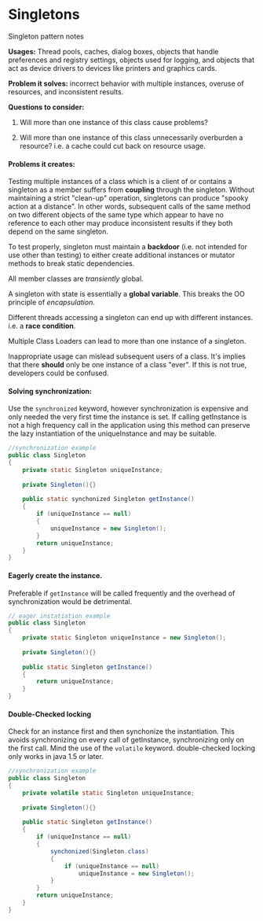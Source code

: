 # Singletons

Singleton pattern notes

__Usages:__
Thread pools, caches, dialog boxes, objects that handle preferences and registry settings, objects used for logging, and objects that act as device drivers to devices like printers and graphics cards.

__Problem it solves:__ 
incorrect behavior with multiple instances, overuse of resources, and inconsistent results. 

__Questions to consider:__
 
 1. Will more than one instance of this class cause problems?
 
 2. Will more than one instance of this class unnecessarily overburden a resource? i.e. a cache could cut back on resource usage. 
 
#### Problems it creates:

Testing multiple instances of a class which is a client of or contains a singleton as a member suffers from __coupling__ through the singleton. Without maintaining a strict "clean-up" operation, singletons can produce "spooky action at a distance". In other words, subsequent calls of the same method on two different objects of the same type which appear to have no reference to each other may produce inconsistent results if they both depend on the same singleton. 

To test properly, singleton must maintain a __backdoor__ (i.e. not intended for use other than testing) to either create additional instances or mutator methods to break static dependencies. 


All member classes are _transiently_ global. 

A singleton with state is essentially a __global variable__. This breaks the OO principle of _encapsulation_. 

Different threads accessing a singleton can end up with different instances. i.e. a __race condition__. 

Multiple Class Loaders can lead to more than one instance of a singleton.

Inappropriate usage can mislead subsequent users of a class. It's implies that there __should__ only be one instance of a class "ever". If this is not true, developers
could be confused. 

#### Solving synchronization:

Use the `synchronized` keyword, however synchronization is expensive and only needed the very first time the instance is set. If calling getInstance is not a high frequency call in the application using this method can preserve the lazy instantiation of the uniqueInstance and may be suitable. 

~~~java
//synchronization example
public class Singleton
{
	private static Singleton uniqueInstance;
	
	private Singleton(){}
	
	public static synchonized Singleton getInstance()
	{
		if (uniqueInstance == null)
		{
			uniqueInstance = new Singleton();
		}
		return uniqueInstance;
	}
}
~~~

#### Eagerly create the instance. 

Preferable if `getInstance` will be called frequently and the overhead of synchronization would be detrimental. 

~~~java
// eager instatiation example
public class Singleton
{
	private static Singleton uniqueInstance = new Singleton();
	
	private Singleton(){}
	
	public static Singleton getInstance()
	{
		return uniqueInstance;
	}
}
~~~

#### Double-Checked locking

Check for an instance first and then synchonize the instantiation. This avoids synchronizing on every call of getInstance, synchronizing only on the first call. Mind the use of the `volatile` keyword. double-checked locking only works in java 1.5 or later.

~~~java
//synchronization example
public class Singleton
{
	private volatile static Singleton uniqueInstance;
	
	private Singleton(){}
	
	public static Singleton getInstance()
	{
		if (uniqueInstance == null)
		{
			synchonized(Singleton.class)
			{
				if (uniqueInstance == null)
					uniqueInstance = new Singleton();
			}
		}
		return uniqueInstance;
	}
}
~~~
